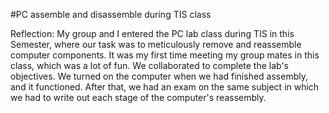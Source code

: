 #PC assemble and disassemble during TIS class

Reflection:
My group and I entered the PC lab class during TIS in this Semester, where our task was to meticulously remove and reassemble computer components. It was my first time meeting my group mates in this class, which was a lot of fun. We collaborated to complete the lab's objectives. We turned on the computer when we had finished assembly, and it functioned. After that, we had an exam on the same subject in which we had to write out each stage of the computer's reassembly.
